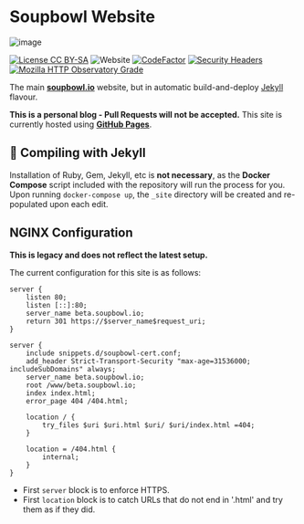 # Soupbowl Website

![image][h]

[![License CC BY-SA](https://img.shields.io/github/license/soup-bowl/soupbowl.io)](http://creativecommons.org/licenses/by-sa/4.0/)
![Website](https://img.shields.io/website?down_message=offline&up_message=online&url=https%3A%2F%2Fsoupbowl.io)
[![CodeFactor](https://www.codefactor.io/repository/github/soup-bowl/soupbowl.io/badge)](https://www.codefactor.io/repository/github/soup-bowl/soupbowl.io)
[![Security Headers](https://img.shields.io/security-headers?url=https%3A%2F%2Fsoupbowl.io)](https://securityheaders.com/?q=soupbowl.io&followRedirects=on)
[![Mozilla HTTP Observatory Grade](https://img.shields.io/mozilla-observatory/grade-score/soupbowl.io?publish)](https://observatory.mozilla.org/analyze/soupbowl.io)

The main **[soupbowl.io][s]** website, but in automatic build-and-deploy [Jekyll][j] flavour.

**This is a personal blog - Pull Requests will not be accepted.** This site is currently hosted using **[GitHub Pages][c]**.

## 🧪 Compiling with Jekyll

Installation of Ruby, Gem, Jekyll, etc is **not necessary**, as the **Docker Compose** script included with the repository will run the process for you. Upon running `docker-compose up`, the `_site` directory will be created and re-populated upon each edit.

## NGINX Configuration

**This is legacy and does not reflect the latest setup.**

The current configuration for this site is as follows:

```
server {
	listen 80;
	listen [::]:80;
	server_name beta.soupbowl.io;
	return 301 https://$server_name$request_uri;
}

server {
	include snippets.d/soupbowl-cert.conf;
	add_header Strict-Transport-Security "max-age=31536000; includeSubDomains" always;
	server_name beta.soupbowl.io;
	root /www/beta.soupbowl.io;
	index index.html;
	error_page 404 /404.html;

	location / {
		try_files $uri $uri.html $uri/ $uri/index.html =404;
	}

	location = /404.html {
		internal;
	}
}
```

* First `server` block is to enforce HTTPS.
* First `location` block is to catch URLs that do not end in '.html' and try them as if they did.

[h]:  https://user-images.githubusercontent.com/11209477/147856239-c7eb65c9-ba89-44fa-bf32-1e68568dc48b.png
[s]:  https://www.soupbowl.io
[c]:  https://developers.cloudflare.com/pages
[cr]: https://developers.cloudflare.com/pages/platform/redirects
[j]:  https://jekyllrb.com/
